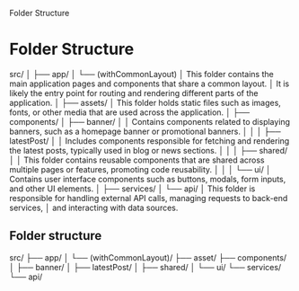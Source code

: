 Folder Structure

# Folder Structure

src/
│
├── app/
│ └── (withCommonLayout)
│ This folder contains the main application pages and components that share a common layout.
│ It is likely the entry point for routing and rendering different parts of the application.
│
├── assets/
│ This folder holds static files such as images, fonts, or other media that are used across the application.
│
├── components/
│ ├── banner/
│ │ Contains components related to displaying banners, such as a homepage banner or promotional banners.
│ │
│ ├── latestPost/
│ │ Includes components responsible for fetching and rendering the latest posts, typically used in blog or news sections.
│ │
│ ├── shared/
│ │ This folder contains reusable components that are shared across multiple pages or features, promoting code reusability.
│ │
│ └── ui/
│ Contains user interface components such as buttons, modals, form inputs, and other UI elements.
│
├── services/
│ └── api/
│ This folder is responsible for handling external API calls, managing requests to back-end services,
│ and interacting with data sources.

## Folder structure

src/
├── app/
│ └── (withCommonLayout)/
├── asset/
├── components/
│ ├── banner/
│ ├── latestPost/
│ ├── shared/
│ └── ui/
└── services/
└── api/
